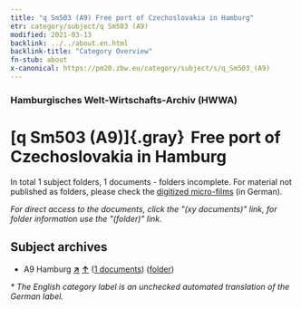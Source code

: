 ```yaml
---
title: "q Sm503 (A9) Free port of Czechoslovakia in Hamburg"
etr: category/subject/q Sm503 (A9)
modified: 2021-03-13
backlink: ../../about.en.html
backlink-title: "Category Overview"
fn-stub: about
x-canonical: https://pm20.zbw.eu/category/subject/s/q_Sm503_(A9)
---
```


### Hamburgisches Welt-Wirtschafts-Archiv (HWWA)
# [q Sm503 (A9)]{.gray}&#8201; Free port of Czechoslovakia in Hamburg&#160; 





In total 1 subject folders, 1 documents - folders incomplete.
For material not published as folders, please check the [digitized micro-films](/film/h1_sh.de.html) (in German).

_For direct access to the documents, click the "(xy documents)" link, for folder information use the "(folder)" link._

## Subject archives


- A9 Hamburg [**&nearr;**](../../../geo/i/140905/about.en.html "Hamburg (all folders)") [**&uarr;**](../../../geo/about.en.html#A9 "Country category system") (<a href="https://pm20.zbw.eu/dfgview/sh/140905,146076" title="about: Hamburg : Free port of Czechoslovakia in Hamburg" target="_blank">1 documents</a>) ([folder](../../../../folder/sh/1409xx/140905/1460xx/146076/about.en.html))


_* The English category label is an unchecked automated translation of the German label._

